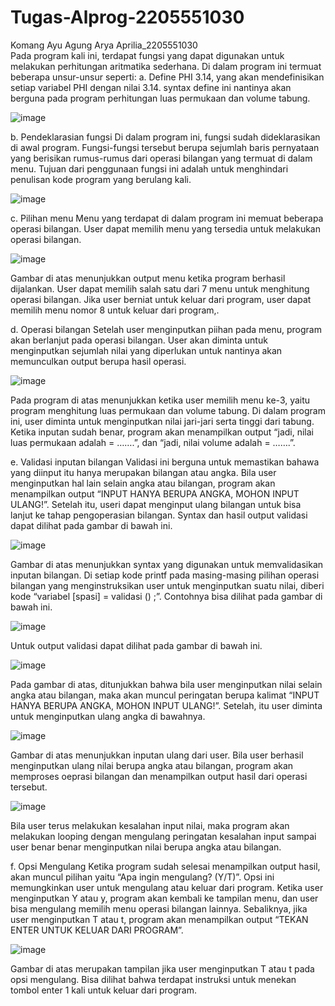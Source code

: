 # Tugas-Alprog-2205551030

Komang Ayu Agung Arya Aprilia_2205551030  
Pada program kali ini, terdapat fungsi yang dapat digunakan untuk melakukan perhitungan aritmatika sederhana. Di dalam program ini termuat beberapa unsur-unsur seperti:
a.	Define PHI 3.14, yang akan mendefinisikan setiap variabel PHI dengan nilai 3.14. syntax define ini nantinya akan berguna pada program perhitungan luas permukaan dan volume tabung. 

 ![image](https://user-images.githubusercontent.com/114905113/196594360-dc863072-f413-41de-b5d3-34c8ad372e0e.png)



b.	Pendeklarasian fungsi
Di dalam program ini, fungsi sudah dideklarasikan di awal program. Fungsi-fungsi tersebut berupa sejumlah baris pernyataan yang berisikan rumus-rumus dari operasi bilangan yang termuat di dalam menu. Tujuan dari penggunaan fungsi ini adalah untuk menghindari penulisan kode program yang berulang kali.

 ![image](https://user-images.githubusercontent.com/114905113/196594379-12d914f9-a2e8-4c6e-b8b8-f3d948205e53.png)


c.	Pilihan menu
Menu yang terdapat di dalam program ini memuat beberapa operasi bilangan. User dapat memilih menu yang tersedia untuk melakukan operasi bilangan.

![image](https://user-images.githubusercontent.com/114905113/196594403-647da17d-dd6e-4708-bdd4-bd57194e7afe.png)

 
Gambar di atas menunjukkan output menu ketika program berhasil dijalankan. User dapat memilih salah satu dari 7 menu untuk menghitung operasi bilangan. Jika user berniat untuk keluar dari program, user dapat memilih menu nomor 8 untuk keluar dari program,.

d.	Operasi bilangan
Setelah user menginputkan piihan pada menu, program akan berlanjut pada operasi bilangan. User akan diminta untuk menginputkan sejumlah nilai yang diperlukan untuk nantinya akan memunculkan output berupa hasil operasi.

![image](https://user-images.githubusercontent.com/114905113/196594421-4fa6f164-dca6-4516-9ef2-6a0ef5a51a3e.png)

  
Pada program di atas menunjukkan ketika user memilih menu ke-3, yaitu program menghitung luas permukaan dan volume tabung. Di dalam program ini, user diminta untuk menginputkan nilai jari-jari serta tinggi dari tabung. Ketika inputan sudah benar, program akan menampilkan output “jadi, nilai luas permukaan adalah = …….”, dan “jadi, nilai volume adalah = …….”. 

e.	Validasi inputan bilangan
Validasi ini berguna untuk memastikan bahawa yang diinput itu hanya merupakan bilangan atau angka. Bila user menginputkan hal lain selain angka atau bilangan, program akan menampilkan output “INPUT HANYA BERUPA ANGKA, MOHON INPUT ULANG!”. Setelah itu, useri dapat menginput ulang bilangan untuk bisa lanjut ke tahap pengoperasian bilangan. Syntax dan hasil output  validasi dapat dilihat pada gambar di bawah ini.
 
 ![image](https://user-images.githubusercontent.com/114905113/196594450-06e7bef8-47a8-46cd-b954-79823efdb4d9.png)

Gambar di atas menunjukkan syntax yang digunakan untuk memvalidasikan inputan bilangan. Di setiap kode printf pada masing-masing pilihan operasi bilangan yang menginstruksikan user untuk menginputkan suatu nilai, diberi kode “variabel [spasi] = validasi () ;”. Contohnya bisa dilihat pada gambar di bawah ini. 

 ![image](https://user-images.githubusercontent.com/114905113/196594472-9d3fff4e-6969-4776-9b73-207471df6a85.png)


Untuk output validasi dapat dilihat pada gambar di bawah ini.

![image](https://user-images.githubusercontent.com/114905113/196594497-c7608af8-c6ea-4f42-bafc-b95d0b3a937e.png)

 
Pada gambar di atas, ditunjukkan bahwa bila user menginputkan nilai selain angka atau bilangan, maka akan muncul peringatan berupa kalimat “INPUT HANYA BERUPA ANGKA, MOHON INPUT ULANG!”. Setelah, itu user diminta untuk menginputkan ulang angka di bawahnya.

![image](https://user-images.githubusercontent.com/114905113/196594524-d27ea168-0e27-4c98-b9ce-c28fdf11097d.png)


 
Gambar di atas menunjukkan inputan ulang dari user. Bila user berhasil menginputkan ulang nilai berupa angka atau bilangan, program akan memproses oeprasi bilangan dan menampilkan output hasil dari operasi tersebut. 
 
 ![image](https://user-images.githubusercontent.com/114905113/196594558-9ad9f9f9-49aa-4641-aa0c-b12cfc540520.png)

Bila user terus melakukan kesalahan input nilai, maka program akan melakukan looping dengan mengulang peringatan kesalahan input sampai user benar benar menginputkan nilai berupa angka atau  bilangan.

f.	Opsi Mengulang 
Ketika program sudah selesai menampilkan output hasil, akan muncul pilihan yaitu “Apa ingin mengulang? (Y/T)”. Opsi ini memungkinkan user untuk mengulang atau keluar dari program. Ketika user menginputkan Y atau y, program akan kembali ke tampilan menu, dan user bisa mengulang memilih menu operasi bilangan lainnya. Sebaliknya, jika user menginputkan T atau t, program akan menampilkan output “TEKAN ENTER UNTUK KELUAR DARI PROGRAM”.

![image](https://user-images.githubusercontent.com/114905113/196594576-76f666ba-2e3a-49cb-ba96-86b60d781532.png)

 
Gambar di atas merupakan tampilan jika user menginputkan T atau t pada opsi mengulang. Bisa dilihat bahwa terdapat instruksi untuk menekan tombol enter 1 kali untuk keluar dari program. 

